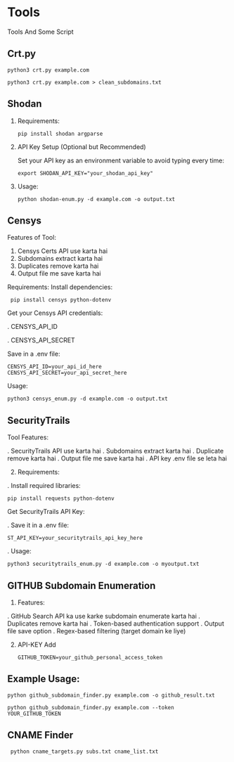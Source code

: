 # Tools
Tools And Some Script

## Crt.py 

    python3 crt.py example.com

    python3 crt.py example.com > clean_subdomains.txt


## Shodan 

1. Requirements:

       pip install shodan argparse

2. API Key Setup (Optional but Recommended)
   
    Set your API key as an environment variable to avoid typing every time:

       export SHODAN_API_KEY="your_shodan_api_key"
   
4. Usage:

       python shodan-enum.py -d example.com -o output.txt

## Censys

Features of Tool: 

1. Censys Certs API use karta hai
2. Subdomains extract karta hai
3. Duplicates remove karta hai
4. Output file me save karta hai

Requirements: 
Install dependencies:

     pip install censys python-dotenv

Get your Censys API credentials:

. CENSYS_API_ID

. CENSYS_API_SECRET

Save in a .env file:

    CENSYS_API_ID=your_api_id_here
    CENSYS_API_SECRET=your_api_secret_here

 Usage: 

    python3 censys_enum.py -d example.com -o output.txt


## SecurityTrails

 Tool Features:

. SecurityTrails API use karta hai
. Subdomains extract karta hai
. Duplicate remove karta hai
. Output file me save karta hai
. API key .env file se leta hai


2. Requirements:
   
. Install required libraries:

    pip install requests python-dotenv

Get SecurityTrails API Key:

. Save it in a .env file:

    ST_API_KEY=your_securitytrails_api_key_here

. Usage: 

    python3 securitytrails_enum.py -d example.com -o myoutput.txt


## GITHUB Subdomain Enumeration 

1. Features:

. GitHub Search API ka use karke subdomain enumerate karta hai
. Duplicates remove karta hai
. Token-based authentication support
. Output file save option
. Regex-based filtering (target domain ke liye)

2. API-KEY Add

       GITHUB_TOKEN=your_github_personal_access_token

## Example Usage:

    python github_subdomain_finder.py example.com -o github_result.txt
 
    python github_subdomain_finder.py example.com --token YOUR_GITHUB_TOKEN



## CNAME Finder


     python cname_targets.py subs.txt cname_list.txt








